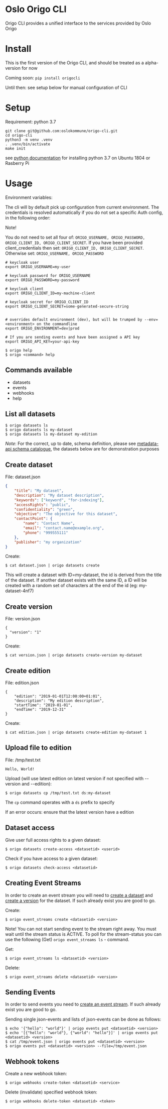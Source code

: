 # Oslo Origo CLI

Origo CLI provides a unified interface to the services provided by Oslo Origo

# Install
This is the first version of the Origo CLI, and should be treated as a alpha-version for now

Coming soon: ```pip install origocli```

Until then: see setup below for manual configuration of CLI

# Setup

Requirement: python 3.7

```
git clone git@github.com:oslokommune/origo-cli.git
cd origo-cli
python3 -m venv .venv
. .venv/bin/activate
make init
```

see [python documentation](doc/python.md) for installing python 3.7 on Ubuntu 1804 or Rasberry Pi

# Usage
Environment variables:

The cli will by default pick up configuration from current environment.
The credentials is resolved automatically if you do not set a specific Auth config, in the following order:

Note!

You do not need to set all four of: `ORIGO_USERNAME, ORIGO_PASSWORD, ORIGO_CLIENT_ID, ORIGO_CLIENT_SECRET`.
If you have been provided client_credentials then set: `ORIGO_CLIENT_ID, ORIGO_CLIENT_SECRET`. 
Otherwise set: `ORIGO_USERNAME, ORIGO_PASSWORD`
```
# keycloak user
export ORIGO_USERNAME=my-user

# keycloak password for ORIGO_USERNAME
export ORIGO_PASSWORD=my-password

# keycloak client
export ORIGO_CLIENT_ID=my-machine-client

# keycloak secret for ORIGO_CLIENT_ID
export ORIGO_CLIENT_SECRET=some-generated-secure-string


# overrides default environment (dev), but will be trumped by --env=<environment> on the commandline
export ORIGO_ENVIRONMENT=dev|prod

# If you are sending events and have been assigned a API key
export ORIGO_API_KEY=your-api-key
```
```
$ origo help
$ origo <command> help
```

## Commands available
* datasets
* events
* webhooks
* help

## List all datasets
```
$ origo datasets ls
$ origo datasets ls my-dataset
$ origo datasets ls my-dataset my-edition
```

*Note*: For the correct, up to date, schema definition, please see [metadata-api schema catalogue](https://github.oslo.kommune.no/origo-dataplatform/metadata-api/tree/master/schema), the datasets below are for demonstration purposes

## Create dataset
File: dataset.json
```json
{
    "title": "My dataset",
    "description": "My dataset description",
    "keywords": ["keyword", "for-indexing"],
    "accessRights": "public",
    "confidentiality": "green",
    "objective": "The objective for this dataset",
    "contactPoint": {
        "name": "Contact Name",
        "email": "contact.name@example.org",
        "phone": "999555111"
    },
    "publisher": "my organization"
}

```
Create:
```
$ cat dataset.json | origo datasets create
```
This will create a dataset with ID=my-dataset, the id is derived from the title of the dataset. If another dataset exists with the same ID, a ID will be created with a random set of characters at the end of the id (eg: my-dataset-4nf7)

## Create version
File: version.json
```
{
  "version": "1"
}

```
Create:
```
$ cat version.json | origo datasets create-version my-dataset
```

## Create edition
File: edition.json
```
{
    "edition": "2019-01-01T12:00:00+01:01",
    "description": "My edition description",
    "startTime": "2019-01-01",
    "endTime": "2019-12-31"
}

```
Create:
```
$ cat edition.json | origo datasets create-edition my-dataset 1
```

## Upload file to edition
File: /tmp/test.txt
```
Hello, World!
```
Upload (will use latest edition on latest version if not specified with --version and --edition):
```
$ origo datasets cp /tmp/test.txt ds:my-dataset
```
The `cp` command operates with a `ds` prefix to specify

If an error occurs: ensure that the latest version have a edition

## Dataset access

Give user full access rights to a given dataset:

```
$ origo datasets create-access <datasetid> <userid>
```

Check if you have access to a given dataset:

```
$ origo datasets check-access <datasetid>
```


## Creating Event Streams

In order to create an event stream you will need to [create a dataset](#create-dataset) and [create a 
version](#create-version) for the dataset. If such already exist you are good to go.

Create:
```
$ origo event_streams create <datasetid> <version>
```
Note! You can not start sending event to the stream right away. You must wait until
the stream status is ACTIVE. To poll for the stream-status you can use the following (Get) `origo event_streams ls` - command.

Get:
```
$ origo event_streams ls <datasetid> <version>
```
Delete:
```
$ origo event_streams delete <datasetid> <version>
```

## Sending Events

In order to send events you need to [create an event stream](#creating-event-streams). 
If such already exist you are good to go.

Sending single json-events and lists of json-events can be done as follows:
```
$ echo '{"hello": "world"}' | origo events put <datasetid> <version>
$ echo '[{"hello": "world"}, {"world": "hello"}]' | origo events put <datasetid> <version>
$ cat /tmp/event.json | origo events put <datasetid> <version>
$ origo events put <datasetid> <version> --file=/tmp/event.json
```

## Webhook tokens

Create a new webhook token:

```
$ origo webhooks create-token <datasetid> <service>
```

Delete (invalidate) specified webhook token:

```
$ origo webhooks delete-token <datasetid> <token>
```